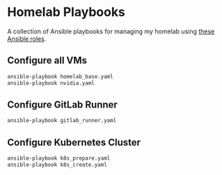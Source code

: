 # Homelab Playbooks

A collection of Ansible playbooks for managing my homelab using [these Ansible roles](https://github.com/gillwong/homelab-collection).

## Configure all VMs

```bash
ansible-playbook homelab_base.yaml
ansible-playbook nvidia.yaml
```

## Configure GitLab Runner

```bash
ansible-playbook gitlab_runner.yaml
```

## Configure Kubernetes Cluster

```bash
ansible-playbook k8s_prepare.yaml
ansible-playbook k8s_create.yaml
```

